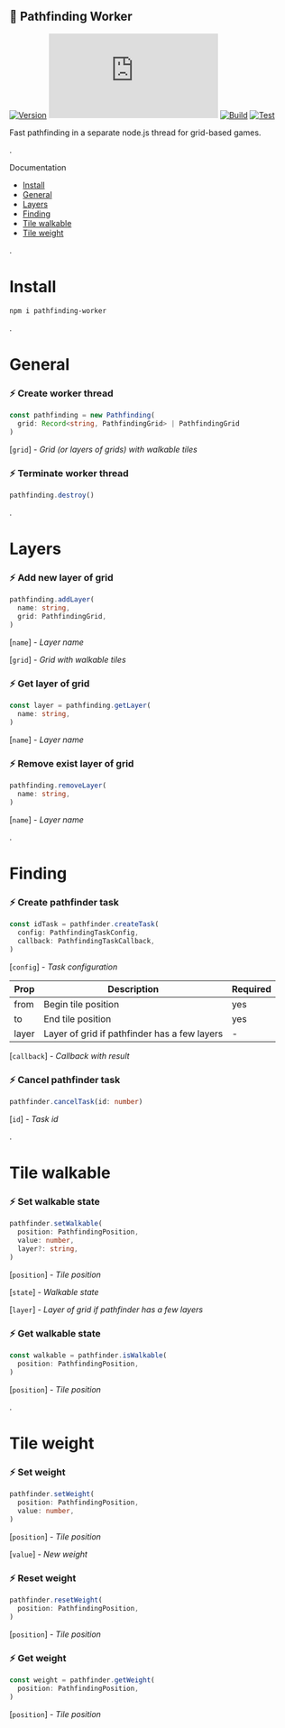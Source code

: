 ## 🧩 Pathfinding Worker
[![Version](https://badgen.net/npm/v/pathfinding-worker)](https://npmjs.com/package/pathfinding-worker)
[![Small size](https://img.badgesize.io/neki-dev/pathfinding-worker/main/dist/index.js)](https://github.com/neki-dev/pathfinding-worker/blob/main/dist/index.js)
[![Build](https://github.com/neki-dev/pathfinding-worker/actions/workflows/build.yml/badge.svg)](https://github.com/neki-dev/pathfinding-worker/actions/workflows/build.yml)
[![Test](https://github.com/neki-dev/pathfinding-worker/actions/workflows/test.yml/badge.svg)](https://github.com/neki-dev/pathfinding-worker/actions/workflows/test.yml)

Fast pathfinding in a separate node.js thread for grid-based games.

.

Documentation

* [Install](https://github.com/neki-dev/pathfinding-worker?tab=readme-ov-file#install)
* [General](https://github.com/neki-dev/pathfinding-worker?tab=readme-ov-file#general)
* [Layers](https://github.com/neki-dev/pathfinding-worker?tab=readme-ov-file#layers)
* [Finding](https://github.com/neki-dev/pathfinding-worker?tab=readme-ov-file#finding)
* [Tile walkable](https://github.com/neki-dev/pathfinding-worker?tab=readme-ov-file#tile-walkable)
* [Tile weight](https://github.com/neki-dev/pathfinding-worker?tab=readme-ov-file#tile-weight)

.

# Install

```sh
npm i pathfinding-worker
```

.

# General

### ⚡️ Create worker thread
```ts
const pathfinding = new Pathfinding(
  grid: Record<string, PathfindingGrid> | PathfindingGrid
)
```
[`grid`] - _Grid (or layers of grids) with walkable tiles_

### ⚡️ Terminate worker thread
```ts
pathfinding.destroy()
```

.

# Layers

### ⚡️ Add new layer of grid
```ts
pathfinding.addLayer(
  name: string, 
  grid: PathfindingGrid,
)
```
[`name`] - _Layer name_

[`grid`] - _Grid with walkable tiles_

### ⚡️ Get layer of grid
```ts
const layer = pathfinding.getLayer(
  name: string, 
)
```
[`name`] - _Layer name_

### ⚡️ Remove exist layer of grid
```ts
pathfinding.removeLayer(
  name: string, 
)
```
[`name`] - _Layer name_

.

# Finding

### ⚡️ Create pathfinder task
```ts
const idTask = pathfinder.createTask(
  config: PathfindingTaskConfig,
  callback: PathfindingTaskCallback,
)
```
[`config`] - _Task configuration_
 
| Prop | Description | Required |
| ---- | ----------- | ------- | 
| from | Begin tile position | yes |
| to | End tile position | yes |
| layer | Layer of grid if pathfinder has a few layers | - |

[`callback`] - _Callback with result_

### ⚡️ Cancel pathfinder task
```ts
pathfinder.cancelTask(id: number)
```
[`id`] - _Task id_

.

# Tile walkable

### ⚡️ Set walkable state
```ts
pathfinder.setWalkable(
  position: PathfindingPosition,
  value: number,
  layer?: string,
)
```
[`position`] - _Tile position_

[`state`] - _Walkable state_

[`layer`] - _Layer of grid if pathfinder has a few layers_

### ⚡️ Get walkable state
```ts
const walkable = pathfinder.isWalkable(
  position: PathfindingPosition,
)
```
[`position`] - _Tile position_

.

# Tile weight

### ⚡️ Set weight
```ts
pathfinder.setWeight(
  position: PathfindingPosition,
  value: number,
)
```
[`position`] - _Tile position_

[`value`] - _New weight_

### ⚡️ Reset weight
```ts
pathfinder.resetWeight(
  position: PathfindingPosition,
)
```
[`position`] - _Tile position_

### ⚡️ Get weight
```ts
const weight = pathfinder.getWeight(
  position: PathfindingPosition,
)
```
[`position`] - _Tile position_